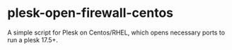 # plesk-open-firewall-centos
A simple script for Plesk on Centos/RHEL, which opens necessary ports to run a plesk 17.5+.

